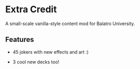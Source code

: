 # Extra Credit
A small-scale vanilla-style content mod for Balatro University.

## Features

- 45 jokers with new effects and art :)

- 3 cool new decks too!

